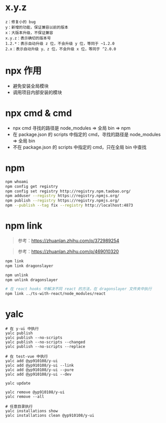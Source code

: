 # x.y.z
```
z：修复小的 bug
y：新增的功能，保证兼容以前的版本
x：大版本升级，不保证兼容
x.y.z：表示确切的版本号
1.2.*：表示自动升级 z 位，不会升级 y 位，等同于 ~1.2.0
2.x：表示自动升级 y、z 位，不会升级 x 位，等同于 ^2.0.0
```

# npx 作用
- 避免安装全局模块
- 调用项目内部安装的模块

# npx cmd & cmd
- npx cmd 寻找的路径是 node_modules => 全局 bin  => npm
- 在 package.json 的 scripts 中指定的 cmd，寻找的路径是 node_modules => 全局 bin
- 不在 package.json 的 scripts 中指定的 cmd，只在全局 bin 中查找

# npm
```sh
npm whoami
npm config get registry
npm config set registry http://registry.npm.taobao.org/
npm adduser --registry https://registry.npmjs.org/
npm publish --registry https://registry.npmjs.org/
npm --publish --tag fix --registry http://localhost:4873
```

# npm link
> 参考：https://zhuanlan.zhihu.com/p/372989254

> 参考：https://zhuanlan.zhihu.com/p/469010320

```sh
npm link
npm link dragonslayer

npm unlink
npm unlink dragonslayer

# 在 react hooks 中解决不同 react 的方法，在 dragonslayer 文件夹中执行
npm link ../ts-with-react/node_modules/react
```

# yalc
```
# 在 y-ui 中执行
yalc publish
yalc publish --no-scripts
yalc publish --no-scripts --changed
yalc publish --no-scripts --replace

# 在 test-vue 中执行
yalc add @yp910108/y-ui
yalc add @yp910108/y-ui --link
yalc add @yp910108/y-ui --pure
yalc add @yp910108/y-ui --dev

yalc update

yalc remove @yp910108/y-ui
yalc remove --all

# 任意目录执行
yalc installations show
yalc installations clean @yp910108/y-ui
```
